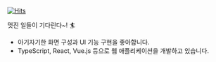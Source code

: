 [![Hits](https://hits.seeyoufarm.com/api/count/incr/badge.svg?url=https%3A%2F%2Fgithub.com%2Feunha0ne)](https://hits.seeyoufarm.com)

멋진 일들이 기다린다~! 🏄

- 아기자기한 화면 구성과 UI 기능 구현을 좋아합니다.
- TypeScript, React, Vue.js 등으로 웹 애플리케이션을 개발하고 있습니다.
